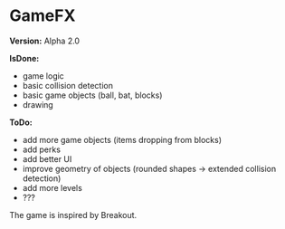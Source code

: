 # GameFX

**Version:** Alpha 2.0

**IsDone:**
  * game logic
  * basic collision detection
  * basic game objects (ball, bat, blocks)
  * drawing
  
**ToDo:**
  * add more game objects (items dropping from blocks)
  * add perks
  * add better UI
  * improve geometry of objects (rounded shapes -> extended collision detection)
  * add more levels
  * ???

The game is inspired by Breakout.
